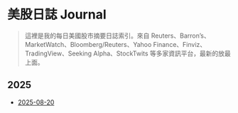 # 美股日誌 Journal

> 這裡是我的每日美國股市摘要日誌索引。來自 Reuters、Barron’s、MarketWatch、Bloomberg/Reuters、Yahoo Finance、Finviz、TradingView、Seeking Alpha、StockTwits 等多家資訊平台，最新的放最上面。

## 2025
- [2025-08-20](2025-08-20.md)

